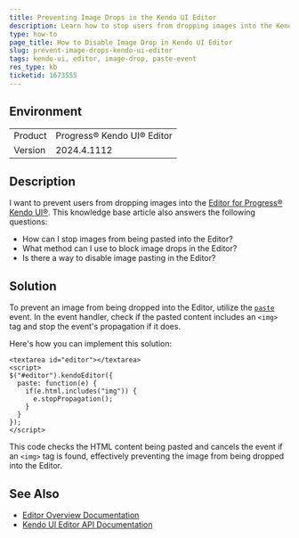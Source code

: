```yaml
---
title: Preventing Image Drops in the Kendo UI Editor
description: Learn how to stop users from dropping images into the Kendo UI Editor.
type: how-to
page_title: How to Disable Image Drop in Kendo UI Editor
slug: prevent-image-drops-kendo-ui-editor
tags: kendo-ui, editor, image-drop, paste-event
res_type: kb
ticketid: 1673555
---
```


## Environment
<table>
<tbody>
<tr>
<td>Product</td>
<td>Progress® Kendo UI® Editor</td>
</tr>
<tr>
<td>Version</td>
<td>2024.4.1112</td>
</tr>
</tbody>
</table>

## Description
I want to prevent users from dropping images into the [Editor for Progress® Kendo UI®](https://docs.telerik.com/kendo-ui/controls/editors/editor/overview). This knowledge base article also answers the following questions:
- How can I stop images from being pasted into the Editor?
- What method can I use to block image drops in the Editor?
- Is there a way to disable image pasting in the Editor?

## Solution
To prevent an image from being dropped into the Editor, utilize the [`paste`](https://docs.telerik.com/kendo-ui/api/javascript/ui/editor/events/paste) event. In the event handler, check if the pasted content includes an `<img>` tag and stop the event's propagation if it does. 

Here's how you can implement this solution:

```dojo
<textarea id="editor"></textarea>
<script>
$("#editor").kendoEditor({
  paste: function(e) {
    if(e.html.includes("img")) {
      e.stopPropagation();
    }
  }
});
</script>
```

This code checks the HTML content being pasted and cancels the event if an `<img>` tag is found, effectively preventing the image from being dropped into the Editor.

## See Also
- [Editor Overview Documentation](https://docs.telerik.com/kendo-ui/controls/editors/editor/overview)
- [Kendo UI Editor API Documentation](https://docs.telerik.com/kendo-ui/api/javascript/ui/editor)
